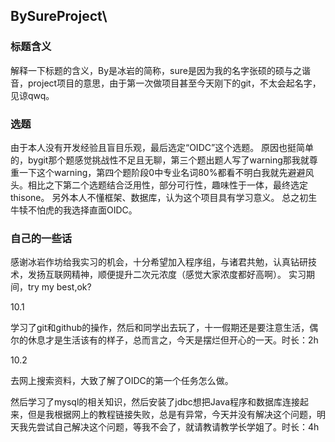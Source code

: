 ## BySureProject\

### 标题含义
 解释一下标题的含义，By是冰岩的简称，sure是因为我的名字张硕的硕与之谐音，project项目的意思，由于第一次做项目甚至今天刚下的git，不太会起名字，见谅qwq。

 ### 选题
 由于本人没有开发经验且盲目乐观，最后选定“OIDC”这个选题。
 原因也挺简单的，bygit那个题感觉挑战性不足且无聊，第三个题出题人写了warning那我就尊重一下这个warning，第四个题阶段0中专业名词80%都看不明白我就先避避风头。相比之下第二个选题结合泛用性，部分可行性，趣味性于一体，最终选定thisone。
 另外本人不懂框架、数据库，认为这个项目具有学习意义。
 总之初生牛犊不怕虎的我选择直面OIDC。

 ### 自己的一些话
 感谢冰岩作坊给我实习的机会，十分希望加入程序组，与诸君共勉，认真钻研技术，发扬互联网精神，顺便提升二次元浓度（感觉大家浓度都好高啊）。
 实习期间，try my best,ok?



10.1

学习了git和github的操作，然后和同学出去玩了，十一假期还是要注意生活，偶尔的休息才是生活该有的样子，总而言之，今天是摆烂但开心的一天。时长：2h



10.2

去网上搜索资料，大致了解了OIDC的第一个任务怎么做。

然后学习了mysql的相关知识，然后安装了jdbc想把Java程序和数据库连接起来，但是我根据网上的教程链接失败，总是有异常，今天并没有解决这个问题，明天我先尝试自己解决这个问题，等我不会了，就请教请教学长学姐了。时长：4h





